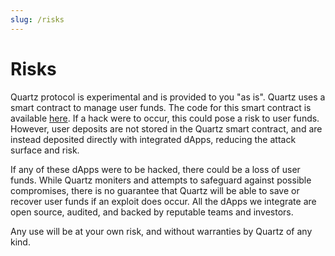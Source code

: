 ```yaml
---
slug: /risks
---
```


# Risks

Quartz protocol is experimental and is provided to you "as is". Quartz uses a smart contract to manage user funds. The code for this smart contract is available [here](https://github.com/quartz-labs/quartz-app/). If a hack were to occur, this could pose a risk to user funds. However, user deposits are not stored in the Quartz smart contract, and are instead deposited directly with integrated dApps, reducing the attack surface and risk.

If any of these dApps were to be hacked, there could be a loss of user funds. While Quartz moniters and attempts to safeguard against possible compromises, there is no guarantee that Quartz will be able to save or recover user funds if an exploit does occur. All the dApps we integrate are open source, audited, and backed by reputable teams and investors.

Any use will be at your own risk, and without warranties by Quartz of any kind.
